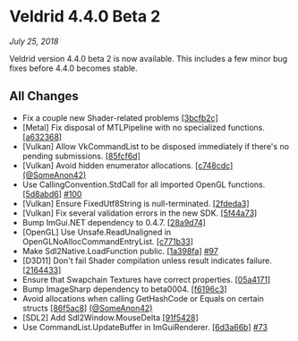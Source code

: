 # Veldrid 4.4.0 Beta 2

*July 25, 2018*

Veldrid version 4.4.0 beta 2 is now available. This includes a few minor bug fixes before 4.4.0 becomes stable.

## All Changes

* Fix a couple new Shader-related problems [[3bcfb2c]](https://github.com/mellinoe/veldrid/commit/3bcfb2c79a36123e79cd8c41e31ec64a260613f9)
* [Metal] Fix disposal of MTLPipeline with no specialized functions. [[a632368]](https://github.com/mellinoe/veldrid/commit/a632368705e86c91dbea4146ed0ebb8c3466ccfa)
* [Vulkan] Allow VkCommandList to be disposed immediately if there's no pending submissions. [[85fcf6d]](https://github.com/mellinoe/veldrid/commit/85fcf6df9d0465501ebc00b6d47d141ad4f4429a)
* [Vulkan] Avoid hidden enumerator allocations. [[c748cdc]](https://github.com/mellinoe/veldrid/commit/c748cdc1d04f737c9c3998bea405aee3192616c2) [(@SomeAnon42)](https://github.com/SomeAnon42)
* Use CallingConvention.StdCall for all imported OpenGL functions. [[5d8abd6]](https://github.com/mellinoe/veldrid/commit/5d8abd66639e94cb6be26c551086557b771a7127) [#100](https://github.com/mellinoe/veldrid/issues/100)
* [Vulkan] Ensure FixedUtf8String is null-terminated. [[2fdeda3]](https://github.com/mellinoe/veldrid/commit/2fdeda327d02420c8bafc20101a51a7106a255f7)
* [Vulkan] Fix several validation errors in the new SDK. [[5f44a73]](https://github.com/mellinoe/veldrid/commit/5f44a73efbe4a51851208fc57189c382f04ef473)
* Bump ImGui.NET dependency to 0.4.7. [[28a9d74]](https://github.com/mellinoe/veldrid/commit/28a9d74898eef358073100684983d2de56099dda)
* [OpenGL] Use Unsafe.ReadUnaligned in OpenGLNoAllocCommandEntryList. [[c771b33]](https://github.com/mellinoe/veldrid/commit/c771b334f5a3925eea2d7863f5544bacd3e6deff)
* Make Sdl2Native.LoadFunction public. [[1a398fa]](https://github.com/mellinoe/veldrid/commit/1a398fa09ee80742572c5125d6c578183538f85f) [#97](https://github.com/mellinoe/veldrid/issues/97)
* [D3D11] Don't fail Shader compilation unless result indicates failure. [[2164433]](https://github.com/mellinoe/veldrid/commit/21644335adaaa255d45e117eceae8942eb21fbe2)
* Ensure that Swapchain Textures have correct properties. [[05a4171]](https://github.com/mellinoe/veldrid/commit/05a4171ebda91c1eba693dfa64ae4699e6f204d2)
* Bump ImageSharp dependency to beta0004. [[f6196c3]](https://github.com/mellinoe/veldrid/commit/f6196c302013b8674faae71e77e11bdd88559c20)
* Avoid allocations when calling GetHashCode or Equals on certain structs [[86f5ac8]](https://github.com/mellinoe/veldrid/commit/86f5ac8577371277c165d1af4f9d86857d3ce531) [(@SomeAnon42)](https://github.com/SomeAnon42)
* [SDL2] Add Sdl2Window.MouseDelta [[91f5428]](https://github.com/mellinoe/veldrid/commit/91f54289856b510cec73efd54a515ca210dc070d)
* Use CommandList.UpdateBuffer in ImGuiRenderer. [[6d3a66b]](https://github.com/mellinoe/veldrid/commit/6d3a66b034972d140481ecd7360a142b7e52906f) [#73](https://github.com/mellinoe/veldrid/pull/73)
